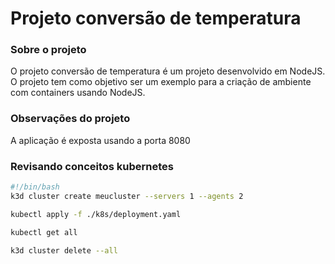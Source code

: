 # Projeto conversão de temperatura

### Sobre o projeto
O projeto conversão de temperatura é um projeto desenvolvido em NodeJS. O projeto tem como objetivo ser um exemplo para a criação de ambiente com containers usando NodeJS.

### Observações do projeto
A aplicação é exposta usando a porta 8080

### Revisando conceitos kubernetes

```bash
#!/bin/bash
k3d cluster create meucluster --servers 1 --agents 2

kubectl apply -f ./k8s/deployment.yaml 

kubectl get all

k3d cluster delete --all
```


